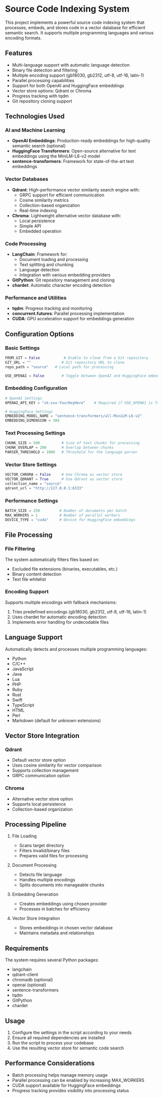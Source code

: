 # Source Code Indexing System

This project implements a powerful source code indexing system that processes, embeds, and stores code in a vector database for efficient semantic search. It supports multiple programming languages and various encoding formats.

## Features

- Multi-language support with automatic language detection
- Binary file detection and filtering
- Multiple encoding support (gb18030, gb2312, utf-8, utf-16, latin-1)
- Parallel processing capabilities
- Support for both OpenAI and HuggingFace embeddings
- Vector store options: Qdrant or Chroma
- Progress tracking with tqdm
- Git repository cloning support

## Technologies Used

### AI and Machine Learning
- **OpenAI Embeddings**: Production-ready embeddings for high-quality semantic search (optional)
- **HuggingFace Transformers**: Open-source alternative for text embeddings using the MiniLM-L6-v2 model
- **sentence-transformers**: Framework for state-of-the-art text embeddings

### Vector Databases
- **Qdrant**: High-performance vector similarity search engine with:
  - GRPC support for efficient communication
  - Cosine similarity metrics
  - Collection-based organization
  - Real-time indexing
- **Chroma**: Lightweight alternative vector database with:
  - Local persistence
  - Simple API
  - Embedded operation

### Code Processing
- **LangChain**: Framework for:
  - Document loading and processing
  - Text splitting and chunking
  - Language detection
  - Integration with various embedding providers
- **GitPython**: Git repository management and cloning
- **chardet**: Automatic character encoding detection

### Performance and Utilities
- **tqdm**: Progress tracking and monitoring
- **concurrent.futures**: Parallel processing implementation
- **CUDA**: GPU acceleration support for embeddings generation

## Configuration Options

### Basic Settings
```python
FROM_GIT = False           # Enable to clone from a Git repository
GIT_URL = ""              # Git repository URL to clone
repo_path = "source"   # Local path for processing

USE_OPENAI = False        # Toggle between OpenAI and HuggingFace embeddings
```

### Embedding Configuration
```python
# OpenAI Settings
OPENAI_API_KEY = "sk-xxx-YourKeyHere"    # Required if USE_OPENAI is True

# HuggingFace Settings
EMBEDDING_MODEL_NAME = "sentence-transformers/all-MiniLM-L6-v2"
EMBEDDING_DIMENSION = 384
```

### Text Processing Settings
```python
CHUNK_SIZE = 500          # Size of text chunks for processing
CHUNK_OVERLAP = 200       # Overlap between chunks
PARSER_THRESHOLD = 1000   # Threshold for the language parser
```

### Vector Store Settings
```python
VECTOR_CHROMA = False     # Use Chroma as vector store
VECTOR_QDRANT = True      # Use Qdrant as vector store
collection_name = "source"
qdrant_url = "http://127.0.0.1:6333"
```

### Performance Settings
```python
BATCH_SIZE = 250         # Number of documents per batch
MAX_WORKERS = 1          # Number of parallel workers
DEVICE_TYPE = "cuda"     # Device for HuggingFace embeddings
```

## File Processing

### File Filtering
The system automatically filters files based on:
- Excluded file extensions (binaries, executables, etc.)
- Binary content detection
- Text file whitelist

### Encoding Support
Supports multiple encodings with fallback mechanisms:
1. Tries predefined encodings (gb18030, gb2312, utf-8, utf-16, latin-1)
2. Uses chardet for automatic encoding detection
3. Implements error handling for undecodable files

## Language Support

Automatically detects and processes multiple programming languages:
- Python
- C/C++
- JavaScript
- Java
- Lua
- PHP
- Ruby
- Rust
- Swift
- TypeScript
- HTML
- Perl
- Markdown (default for unknown extensions)

## Vector Store Integration

### Qdrant
- Default vector store option
- Uses cosine similarity for vector comparison
- Supports collection management
- GRPC communication option

### Chroma
- Alternative vector store option
- Supports local persistence
- Collection-based organization

## Processing Pipeline

1. File Loading
   - Scans target directory
   - Filters invalid/binary files
   - Prepares valid files for processing

2. Document Processing
   - Detects file language
   - Handles multiple encodings
   - Splits documents into manageable chunks

3. Embedding Generation
   - Creates embeddings using chosen provider
   - Processes in batches for efficiency

4. Vector Store Integration
   - Stores embeddings in chosen vector database
   - Maintains metadata and relationships

## Requirements

The system requires several Python packages:
- langchain
- qdrant-client
- chromadb (optional)
- openai (optional)
- sentence-transformers
- tqdm
- GitPython
- chardet

## Usage

1. Configure the settings in the script according to your needs
2. Ensure all required dependencies are installed
3. Run the script to process your codebase
4. Use the resulting vector store for semantic code search

## Performance Considerations

- Batch processing helps manage memory usage
- Parallel processing can be enabled by increasing MAX_WORKERS
- CUDA support available for HuggingFace embeddings
- Progress tracking provides visibility into processing status
